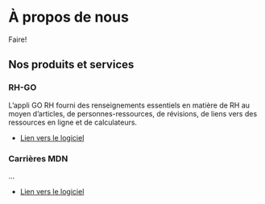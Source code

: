 # À propos de nous

Faire!

## Nos produits et services

### RH-GO

L’appli GO RH fourni des renseignements essentiels en matière de RH au moyen d’articles, de personnes-ressources, de révisions, de liens vers des ressources en ligne et de calculateurs.

* [Lien vers le logiciel](https://www.canada.ca/fr/mobile.html#GORH)

### Carrières MDN

...

* [Lien vers le logiciel](https://carrieres-civiles-defense.canada.ca/)
